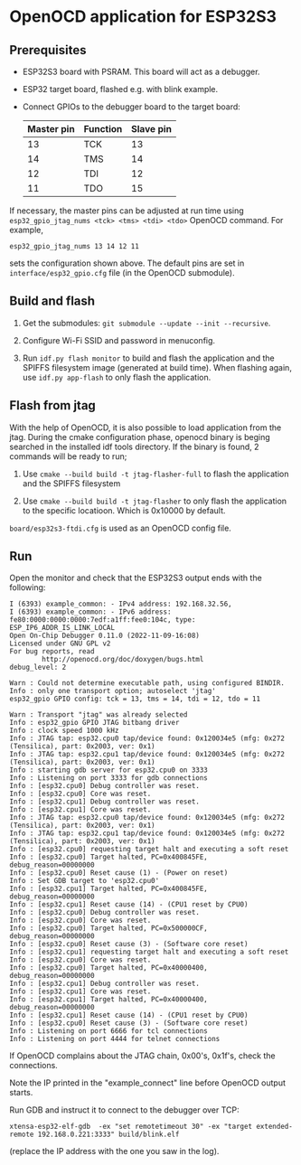 # OpenOCD application for ESP32S3

## Prerequisites

- ESP32S3 board with PSRAM. This board will act as a debugger.
- ESP32 target board, flashed e.g. with blink example.
- Connect GPIOs to the debugger board to the target board:

  |Master pin | Function | Slave pin |
  |-----------|----------|-----------|
  | 13        | TCK      | 13        |
  | 14        | TMS      | 14        |
  | 12        | TDI      | 12        |
  | 11        | TDO      | 15        |

If necessary, the master pins can be adjusted at run time using `esp32_gpio_jtag_nums <tck> <tms> <tdi> <tdo>` OpenOCD command. For example,

    esp32_gpio_jtag_nums 13 14 12 11

sets the configuration shown above. The default pins are set in `interface/esp32_gpio.cfg` file (in the OpenOCD submodule).

## Build and flash

1. Get the submodules: `git submodule --update --init --recursive`.

2. Configure Wi-Fi SSID and password in menuconfig.

3. Run `idf.py flash monitor` to build and flash the application and the SPIFFS filesystem image (generated at build time). When flashing again, use `idf.py app-flash` to only flash the application.

## Flash from jtag

With the help of OpenOCD, it is also possible to load application from the jtag. During the cmake configuration phase, openocd binary is beging searched in the installed idf tools directory. If the binary is found, 2 commands will be ready to run;

1. Use `cmake --build build -t jtag-flasher-full`  to flash the application and the SPIFFS filesystem

2. Use `cmake --build build -t jtag-flasher` to only flash the application to the specific locatioon. Which is 0x10000 by default.

`board/esp32s3-ftdi.cfg` is used as an OpenOCD config file.

## Run

Open the monitor and check that the ESP32S3 output ends with the following:

```
I (6393) example_common: - IPv4 address: 192.168.32.56,
I (6393) example_common: - IPv6 address: fe80:0000:0000:0000:7edf:a1ff:fee0:104c, type: ESP_IP6_ADDR_IS_LINK_LOCAL
Open On-Chip Debugger 0.11.0 (2022-11-09-16:08)
Licensed under GNU GPL v2
For bug reports, read
        http://openocd.org/doc/doxygen/bugs.html
debug_level: 2

Warn : Could not determine executable path, using configured BINDIR.
Info : only one transport option; autoselect 'jtag'
esp32_gpio GPIO config: tck = 13, tms = 14, tdi = 12, tdo = 11

Warn : Transport "jtag" was already selected
Info : esp32_gpio GPIO JTAG bitbang driver
Info : clock speed 1000 kHz
Info : JTAG tap: esp32.cpu0 tap/device found: 0x120034e5 (mfg: 0x272 (Tensilica), part: 0x2003, ver: 0x1)
Info : JTAG tap: esp32.cpu1 tap/device found: 0x120034e5 (mfg: 0x272 (Tensilica), part: 0x2003, ver: 0x1)
Info : starting gdb server for esp32.cpu0 on 3333
Info : Listening on port 3333 for gdb connections
Info : [esp32.cpu0] Debug controller was reset.
Info : [esp32.cpu0] Core was reset.
Info : [esp32.cpu1] Debug controller was reset.
Info : [esp32.cpu1] Core was reset.
Info : JTAG tap: esp32.cpu0 tap/device found: 0x120034e5 (mfg: 0x272 (Tensilica), part: 0x2003, ver: 0x1)
Info : JTAG tap: esp32.cpu1 tap/device found: 0x120034e5 (mfg: 0x272 (Tensilica), part: 0x2003, ver: 0x1)
Info : [esp32.cpu0] requesting target halt and executing a soft reset
Info : [esp32.cpu0] Target halted, PC=0x400845FE, debug_reason=00000000
Info : [esp32.cpu0] Reset cause (1) - (Power on reset)
Info : Set GDB target to 'esp32.cpu0'
Info : [esp32.cpu1] Target halted, PC=0x400845FE, debug_reason=00000000
Info : [esp32.cpu1] Reset cause (14) - (CPU1 reset by CPU0)
Info : [esp32.cpu0] Debug controller was reset.
Info : [esp32.cpu0] Core was reset.
Info : [esp32.cpu0] Target halted, PC=0x500000CF, debug_reason=00000000
Info : [esp32.cpu0] Reset cause (3) - (Software core reset)
Info : [esp32.cpu1] requesting target halt and executing a soft reset
Info : [esp32.cpu0] Core was reset.
Info : [esp32.cpu0] Target halted, PC=0x40000400, debug_reason=00000000
Info : [esp32.cpu1] Debug controller was reset.
Info : [esp32.cpu1] Core was reset.
Info : [esp32.cpu1] Target halted, PC=0x40000400, debug_reason=00000000
Info : [esp32.cpu1] Reset cause (14) - (CPU1 reset by CPU0)
Info : [esp32.cpu0] Reset cause (3) - (Software core reset)
Info : Listening on port 6666 for tcl connections
Info : Listening on port 4444 for telnet connections
```

If OpenOCD complains about the JTAG chain, 0x00's, 0x1f's, check the connections.

Note the IP printed in the "example_connect" line before OpenOCD output starts.

Run GDB and instruct it to connect to the debugger over TCP:

    xtensa-esp32-elf-gdb  -ex "set remotetimeout 30" -ex "target extended-remote 192.168.0.221:3333" build/blink.elf

(replace the IP address with the one you saw in the log).
